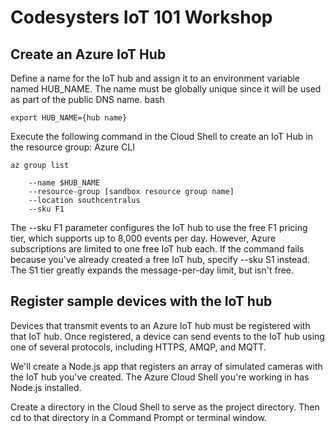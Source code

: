 # Codesysters IoT 101 Workshop

## Create an Azure IoT Hub
Define a name for the IoT hub and assign it to an environment variable named HUB_NAME. The name must be globally unique since it will be used as part of the public DNS name.
bash

```
export HUB_NAME={hub name}
```

Execute the following command in the Cloud Shell to create an IoT Hub in the resource group:
Azure CLI

```
az group list
```

```az iot hub create 
    --name $HUB_NAME 
    --resource-group [sandbox resource group name] 
    --location southcentralus 
    --sku F1
```

The --sku F1 parameter configures the IoT hub to use the free F1 pricing tier, which supports up to 8,000 events per day. However, Azure subscriptions are limited to one free IoT hub each. If the command fails because you've already created a free IoT hub, specify --sku S1 instead. The S1 tier greatly expands the message-per-day limit, but isn't free.

## Register sample devices with the IoT hub

Devices that transmit events to an Azure IoT hub must be registered with that IoT hub. Once registered, a device can send events to the IoT hub using one of several protocols, including HTTPS, AMQP, and MQTT.

We'll create a Node.js app that registers an array of simulated cameras with the IoT hub you've created. The Azure Cloud Shell you're working in has Node.js installed.

Create a directory in the Cloud Shell to serve as the project directory. Then cd to that directory in a Command Prompt or terminal window.
